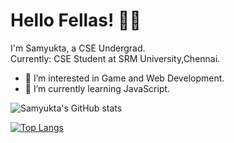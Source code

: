 # Hello Fellas! ✌🏻
I'm Samyukta, a CSE Undergrad.<br>
Currently: CSE Student at SRM University,Chennai.
- 👀 I’m interested in Game and Web Development.
- 🌱 I’m currently learning JavaScript.

![Samyukta's GitHub stats](https://github-readme-stats.vercel.app/api?username=Neonlight1452&show_icons=true&theme=midnight-purple)


[![Top Langs](https://github-readme-stats.vercel.app/api/top-langs/?username=Neonlight1452&theme=midnight-purple)](https://github.com/Neonlight1452/github-readme-stats)
